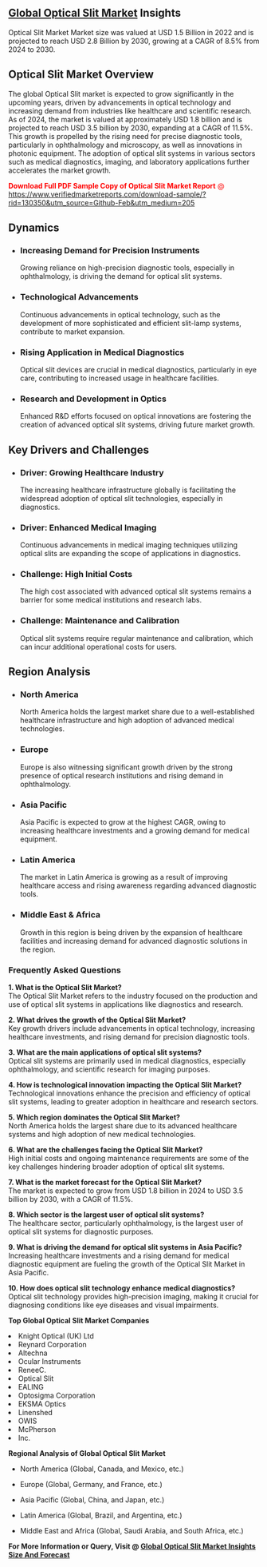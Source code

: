 <h2><a href="https://www.verifiedmarketreports.com/download-sample/?rid=130350&amp;utm_source=Github&amp;utm_medium=205" target="_blank">Global Optical Slit Market</a> Insights</h2><p>Optical Slit Market Market size was valued at USD 1.5 Billion in 2022 and is projected to reach USD 2.8 Billion by 2030, growing at a CAGR of 8.5% from 2024 to 2030.</p><p> <h2>Optical Slit Market Overview</h2> <p>The global Optical Slit market is expected to grow significantly in the upcoming years, driven by advancements in optical technology and increasing demand from industries like healthcare and scientific research. As of 2024, the market is valued at approximately USD 1.8 billion and is projected to reach USD 3.5 billion by 2030, expanding at a CAGR of 11.5%. This growth is propelled by the rising need for precise diagnostic tools, particularly in ophthalmology and microscopy, as well as innovations in photonic equipment. The adoption of optical slit systems in various sectors such as medical diagnostics, imaging, and laboratory applications further accelerates the market growth.</p> <p><p><span class=""><span style="color: #ff0000;"><strong>Download Full PDF Sample Copy of Optical Slit Market Report</strong> @ </span><a href="https://www.verifiedmarketreports.com/download-sample/?rid=130350&amp;utm_source=Github-Feb&amp;utm_medium=205" target="_blank">https://www.verifiedmarketreports.com/download-sample/?rid=130350&amp;utm_source=Github-Feb&amp;utm_medium=205</a></span></p></p> <h2>Dynamics</h2> <ul> <li><h3>Increasing Demand for Precision Instruments</h3> Growing reliance on high-precision diagnostic tools, especially in ophthalmology, is driving the demand for optical slit systems.</li> <li><h3>Technological Advancements</h3> Continuous advancements in optical technology, such as the development of more sophisticated and efficient slit-lamp systems, contribute to market expansion.</li> <li><h3>Rising Application in Medical Diagnostics</h3> Optical slit devices are crucial in medical diagnostics, particularly in eye care, contributing to increased usage in healthcare facilities.</li> <li><h3>Research and Development in Optics</h3> Enhanced R&D efforts focused on optical innovations are fostering the creation of advanced optical slit systems, driving future market growth.</li> </ul> <h2>Key Drivers and Challenges</h2> <ul> <li><h3>Driver: Growing Healthcare Industry</h3> The increasing healthcare infrastructure globally is facilitating the widespread adoption of optical slit technologies, especially in diagnostics.</li> <li><h3>Driver: Enhanced Medical Imaging</h3> Continuous advancements in medical imaging techniques utilizing optical slits are expanding the scope of applications in diagnostics.</li> <li><h3>Challenge: High Initial Costs</h3> The high cost associated with advanced optical slit systems remains a barrier for some medical institutions and research labs.</li> <li><h3>Challenge: Maintenance and Calibration</h3> Optical slit systems require regular maintenance and calibration, which can incur additional operational costs for users.</li> </ul> <h2>Region Analysis</h2> <ul> <li><h3>North America</h3> North America holds the largest market share due to a well-established healthcare infrastructure and high adoption of advanced medical technologies.</li> <li><h3>Europe</h3> Europe is also witnessing significant growth driven by the strong presence of optical research institutions and rising demand in ophthalmology.</li> <li><h3>Asia Pacific</h3> Asia Pacific is expected to grow at the highest CAGR, owing to increasing healthcare investments and a growing demand for medical equipment.</li> <li><h3>Latin America</h3> The market in Latin America is growing as a result of improving healthcare access and rising awareness regarding advanced diagnostic tools.</li> <li><h3>Middle East & Africa</h3> Growth in this region is being driven by the expansion of healthcare facilities and increasing demand for advanced diagnostic solutions in the region.</li> </ul> <h3>Frequently Asked Questions</h3> <p><strong>1. What is the Optical Slit Market?</strong><br> The Optical Slit Market refers to the industry focused on the production and use of optical slit systems in applications like diagnostics and research.</p> <p><strong>2. What drives the growth of the Optical Slit Market?</strong><br> Key growth drivers include advancements in optical technology, increasing healthcare investments, and rising demand for precision diagnostic tools.</p> <p><strong>3. What are the main applications of optical slit systems?</strong><br> Optical slit systems are primarily used in medical diagnostics, especially ophthalmology, and scientific research for imaging purposes.</p> <p><strong>4. How is technological innovation impacting the Optical Slit Market?</strong><br> Technological innovations enhance the precision and efficiency of optical slit systems, leading to greater adoption in healthcare and research sectors.</p> <p><strong>5. Which region dominates the Optical Slit Market?</strong><br> North America holds the largest share due to its advanced healthcare systems and high adoption of new medical technologies.</p> <p><strong>6. What are the challenges facing the Optical Slit Market?</strong><br> High initial costs and ongoing maintenance requirements are some of the key challenges hindering broader adoption of optical slit systems.</p> <p><strong>7. What is the market forecast for the Optical Slit Market?</strong><br> The market is expected to grow from USD 1.8 billion in 2024 to USD 3.5 billion by 2030, with a CAGR of 11.5%.</p> <p><strong>8. Which sector is the largest user of optical slit systems?</strong><br> The healthcare sector, particularly ophthalmology, is the largest user of optical slit systems for diagnostic purposes.</p> <p><strong>9. What is driving the demand for optical slit systems in Asia Pacific?</strong><br> Increasing healthcare investments and a rising demand for medical diagnostic equipment are fueling the growth of the Optical Slit Market in Asia Pacific.</p> <p><strong>10. How does optical slit technology enhance medical diagnostics?</strong><br> Optical slit technology provides high-precision imaging, making it crucial for diagnosing conditions like eye diseases and visual impairments.</p> </p><p><strong>Top Global Optical Slit Market Companies</strong></p><div data-test-id=""><p><li>Knight Optical (UK) Ltd</li><li> Reynard Corporation</li><li> Altechna</li><li> Ocular Instruments</li><li> ReneeC.</li><li> Optical Slit</li><li> EALING</li><li> Optosigma Corporation</li><li> EKSMA Optics</li><li> Linenshed</li><li> OWIS</li><li> McPherson</li><li> Inc.</li></p><div><strong>Regional Analysis of&nbsp;Global Optical Slit Market</strong></div><ul><li dir="ltr"><p dir="ltr">North America&nbsp;(Global, Canada, and Mexico, etc.)</p></li><li dir="ltr"><p dir="ltr">Europe (Global, Germany, and France, etc.)</p></li><li dir="ltr"><p dir="ltr">Asia Pacific&nbsp;(Global, China, and Japan, etc.)</p></li><li dir="ltr"><p dir="ltr">Latin America&nbsp;(Global, Brazil, and Argentina, etc.)</p></li><li dir="ltr">Middle East and Africa&nbsp;(Global, Saudi Arabia, and South Africa, etc.)</li></ul><p><strong>For More Information or Query, Visit @&nbsp;</strong><strong><a href="https://www.verifiedmarketreports.com/product/global-optical-slit-market-report-2019-competitive-landscape-trends-and-opportunities/?utm_source=Github&amp;utm_medium=205" target="_blank">Global Optical Slit Market Insights Size And Forecast</a></strong></p></div>
